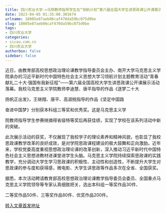 ```yaml
---
title: 四川农业大学->马院教师指导学生在“领航计划”第六届全国大学生讲思政课公开课展示活动中再创佳绩 | sicau.com.cn
date: 2023-04-05 01:35:00.301674
urlname: 18005e87aeb06caf470da59bc075d9be
slug: 18005e87aeb06caf470da59bc075d9be
tags: 
- 四川农业大学
categories:
- sicau.com.cn
- 四川农业大学
authorbox: false
sidebar: false
---
```

近日，由教育部高校思想政治理论课教学指导委员会主办、南开大学马克思主义学院承办的习近平新时代中国特色社会主义思想大学习领航计划主题教育活动“青春献礼二十大·强国有我新征程”——第六届全国高校大学生讲思政课公开课展示活动落幕。我校马克思主义学院教师李迪慧、唐平指导的作品《逐梦二十大

扬帆正出发》，王继翔、唐平、高淑桃指导的作品《坚定中国路

奋进中国梦》分别获本科组三等奖和优秀奖。这是马克思主义学
<!--more-->
院教师指导学生参赛继摘得省级特等奖后再获佳绩，实现了学校在该系列活动中新的突破。

此次展示活动的获奖，不仅展现了我校学子的理论素养和精神风貌，也彰显了我校思政课教学改革的良好成效，是对学院思政课程建设的极大鼓舞和正向激励。近年来，学校党委高度重视思想政治理论课的改革创新，深入推动习近平新时代中国特色社会主义思想进教材进课堂进学生头脑。马克思主义学院持续探索思政课的实践教学，充分调动大学生学习思政课的积极性、主动性和创造性，不断提升大学生对思政课的参与度和获得感，微电影、大学生讲思政等作品多次在全省、全国获奖。

据悉，本次活动聘请教育部高校思想政治理论课教学指导委员会委员、全国重点马克思主义学院领导等专家认真细致把关，选出本科组一等奖作品30件、

二等奖作品50件、三等奖作品80件、优奖作品200件。



[转入文章首发地址](https://news.sicau.edu.cn/info/1078/71698.htm)